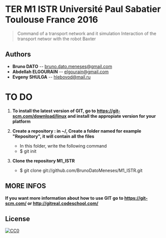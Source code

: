 # TER M1 ISTR Université Paul Sabatier Toulouse France 2016

> Command of a transport network and it simulation
> Interaction of the transport networ with the robot Baxter

## Authors
- __Bruno DATO__ -- bruno.dato.meneses@gmail.com
- __Abdellah ELGOURAIN__ -- elgourain@gmail.com
- __Evgeny SHULGA__ -- hlebovod@mail.ru


# TO DO



1. **To install the latest version of GIT, go to https://git-scm.com/download/linux and install the appropiate version for your platform**

2. **Create a repository : in ~/, Create a folder named for example "Repository", it will contain all the files**
	- In this folder, write the following command
	- $ git init


3. **Clone the repository M1_ISTR**
	- $ git clone git://github.com/BrunoDatoMeneses/M1_ISTR.git

## MORE INFOS

**If you want more information about how to use GIT go to https://git-scm.com/ or http://gitreal.codeschool.com/**

## License

[![CC0](https://licensebuttons.net/p/zero/1.0/88x31.png)](http://creativecommons.org/publicdomain/zero/1.0/)
